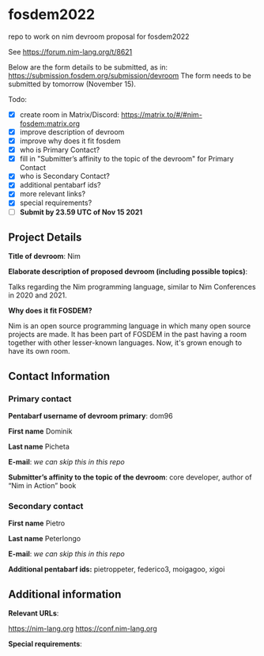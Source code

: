 # fosdem2022

repo to work on nim devroom proposal for fosdem2022

See https://forum.nim-lang.org/t/8621

Below are the form details to be submitted, as in: https://submission.fosdem.org/submission/devroom
The form needs to be submitted by tomorrow (November 15).

Todo:

- [x] create room in Matrix/Discord: https://matrix.to/#/#nim-fosdem:matrix.org
- [x] improve description of devroom
- [x] improve why does it fit fosdem
- [x] who is Primary Contact?
- [x] fill in "Submitter’s affinity to the topic of the devroom" for Primary Contact
- [x] who is Secondary Contact?
- [x] additional pentabarf ids?
- [x] more relevant links?
- [x] special requirements?
- [ ] **Submit by 23.59 UTC of Nov 15 2021**

## Project Details

**Title of devroom**: Nim

**Elaborate description of proposed devroom (including possible topics)**:

Talks regarding the Nim programming language, similar to Nim Conferences in 2020 and 2021.

**Why does it fit FOSDEM?**

Nim is an open source programming language in which many open source projects are made. It has been part of FOSDEM in the past having a room together with other lesser-known languages. Now, it's grown enough to have its own room.

## Contact Information

### Primary contact

**Pentabarf username of devroom primary**: dom96

**First name** Dominik

**Last name** Picheta

**E-mail**: *we can skip this in this repo*

**Submitter’s affinity to the topic of the devroom**: core developer, author of “Nim in Action” book

### Secondary contact

**First name** Pietro

**Last name** Peterlongo

**E-mail**: *we can skip this in this repo*

**Additional pentabarf ids:** pietroppeter, federico3, moigagoo, xigoi

## Additional information

**Relevant URLs**:

https://nim-lang.org
https://conf.nim-lang.org

**Special requirements**:

